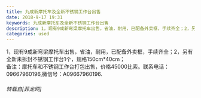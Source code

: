 ```yaml
---
title: 九成新摩托车及全新不锈钢工作台出售
date: 2018-9-17 19:31
keywords: 九成新摩托车及全新不锈钢工作台出售
description: 1，现有9成新弯梁摩托车出售，省油，耐用，已配备外卖框，手续齐全；2，另有全新未拆封不锈钢工作台1个，规格150cm*40cm；备注：摩托车和不锈钢工作台打包出售，价格45000比索。联系电话：09667960196,微信号：A09667960196.
categories: used
---
```

<td class="t_f" id="postmessage_1816483">

1，现有9成新弯梁摩托车出售，省油，耐用，已配备外卖框，手续齐全；2，另有全新未拆封不锈钢工作台1个，规格150cm*40cm；<br/>
备注：摩托车和不锈钢工作台打包出售，价格45000比索。联系电话：09667960196,微信号：A09667960196.</td>
###### 转载自[菲龙网]
